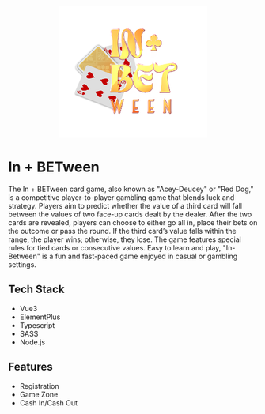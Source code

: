 <div align="center">
<a href="https://git.io/typing-svg"><img src="./src/assets/img/landing-assets/logo.png" width="300" /></a>
</div>

# In + BETween

The In + BETween card game, also known as "Acey-Deucey" or "Red Dog," is a competitive player-to-player gambling game that blends luck and strategy. Players aim to predict whether the value of a third card will fall between the values of two face-up cards dealt by the dealer. After the two cards are revealed, players can choose to either go all in, place their bets on the outcome or pass the round. If the third card’s value falls within the range, the player wins; otherwise, they lose. The game features special rules for tied cards or consecutive values. Easy to learn and play, "In-Between" is a fun and fast-paced game enjoyed in casual or gambling settings.

## Tech Stack

- Vue3
- ElementPlus
- Typescript
- SASS
- Node.js

## Features

- Registration
- Game Zone
- Cash In/Cash Out

